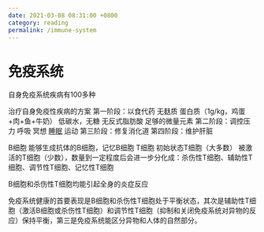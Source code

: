 ```yaml
---
date: 2021-03-08 08:31:00 +0800
category: reading
permalink: /immune-system
---
```


# 免疫系统

自身免疫系统疾病有100多种

治疗自身免疫性疾病的方案
第一阶段：以食代药
无麸质
蛋白质（1g/kg，鸡蛋+肉+鱼+牛奶）
低碳水，无糖
无反式脂肪酸
足够的微量元素
第二阶段：调控压力
呼吸
冥想
[睡眠](https://www.sleepfoundation.org/)
运动
第三阶段：修复消化道
第四阶段：维护肝脏

B细胞
能够生成抗体的B细胞，记忆B细胞
T细胞
初始状态T细胞（大多数）
被激活的T细胞（少数），数量到一定程度后会进一步分化成：杀伤性T细胞、辅助性T细胞、调节性T细胞、记忆性T细胞

B细胞和杀伤性T细胞均能引起全身的炎症反应

免疫系统健康的首要表现是B细胞和杀伤性T细胞处于平衡状态，其次是辅助性T细胞（激活B细胞或杀伤性T细胞）和调节性T细胞（抑制和关闭免疫系统对异物的反应）保持平衡，第三是免疫系统能区分异物和人体的自然部分。

